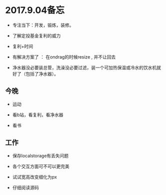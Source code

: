 
# 2017.9.04备忘

* 专注当下：开发，锻炼，装修。

* 了解定投基金复利的威力

* 复利+时间

* 有解决方案了 ： 在ondrag的时候resize  , 并不让回去

* 净水器没必要装总管，洗澡没必要过滤，装一个可加热保温或冷水的饮水机就好了（包括了净水器）。

## 今晚

* 运动

* 看b站，看复利，看净水器

* 看书

## 工作

* 保存localstorage有丢失问题

* 各个交互方面可不可以更完美

* 试试宽高改变细化为px

* 仔细阅读源码




 